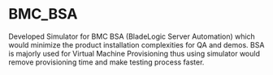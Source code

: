 # BMC_BSA
Developed Simulator for BMC BSA (BladeLogic Server Automation) which would minimize the product installation complexities
for QA and demos. BSA is majorly used for Virtual Machine Provisioning thus using simulator would remove provisioning time and
make testing process faster.
